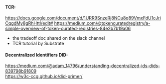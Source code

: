 #### TCR:

https://docs.google.com/document/d/1URR9SnzeRj8NCu8q89VmxFdU1cJriCqgdMy8gRhHttI/edit#
https://medium.com/@tokencuratedregistry/a-simple-overview-of-token-curated-registries-84e2b7b19a06

- the tradeoff doc shared on the slack channel
- TCR tutorial by Substrate

#### Decentralized Identifiers DID:

https://medium.com/@adam_14796/understanding-decentralized-ids-dids-839798b91809  
https://w3c-ccg.github.io/did-primer/
